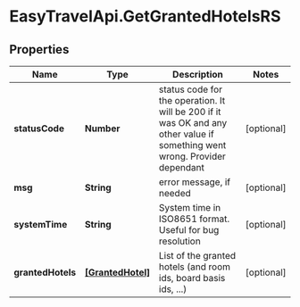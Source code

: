 # EasyTravelApi.GetGrantedHotelsRS

## Properties
Name | Type | Description | Notes
------------ | ------------- | ------------- | -------------
**statusCode** | **Number** | status code for the operation. It will be 200 if it was OK and any other value if something went wrong. Provider dependant | [optional] 
**msg** | **String** | error message, if needed | [optional] 
**systemTime** | **String** | System time in ISO8651 format. Useful for bug resolution | [optional] 
**grantedHotels** | [**[GrantedHotel]**](GrantedHotel.md) | List of the granted hotels (and room ids, board basis ids, ...) | [optional] 


